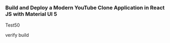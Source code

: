 ### Build and Deploy a Modern YouTube Clone Application in React JS with Material UI 5
Test50

verify build
